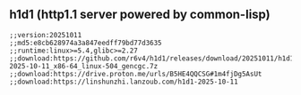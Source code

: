 ## h1d1 (http1.1 server powered by common-lisp)

```common-lisp
;;version:20251011
;;md5:e8cb628974a3a847eedff79bd77d3635
;;runtime:linux>=5.4,glibc>=2.27
;;download:https://github.com/r6v4/h1d1/releases/download/20251011/h1d1-2025-10-11_x86-64_linux-504_gencgc.7z
;;download:https://drive.proton.me/urls/B5HE4QQCSG#1m4fjDg5AsUt
;;download:https://linshunzhi.lanzoub.com/h1d1-2025-10-11

```
